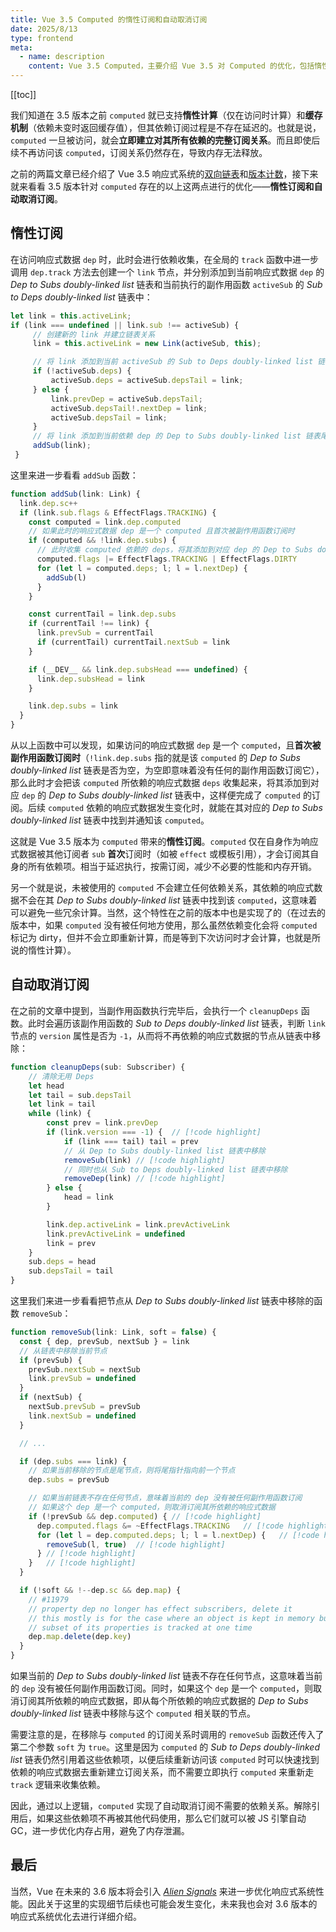 ```yaml
---
title: Vue 3.5 Computed 的惰性订阅和自动取消订阅 
date: 2025/8/13
type: frontend
meta:
  - name: description
    content: Vue 3.5 Computed，主要介绍 Vue 3.5 对 Computed 的优化，包括惰性订阅和自动取消订阅
---
```


[[toc]]

我们知道在 3.5 版本之前 `computed` 就已支持**惰性计算**（仅在访问时计算）和**缓存机制**（依赖未变时返回缓存值），但其依赖订阅过程是不存在延迟的。也就是说，`computed` 一旦被访问，就会**立即建立对其所有依赖的完整订阅关系**。而且即使后续不再访问该 `computed`，订阅关系仍然存在，导致内存无法释放。

之前的两篇文章已经介绍了 Vue 3.5 响应式系统的[双向链表](https://tailwind144.github.io/my-house/page/vue3.5-reactive-system-refactor)和[版本计数](https://tailwind144.github.io/my-house/page/vue3.5-version-count)，接下来就来看看 3.5 版本针对 `computed` 存在的以上这两点进行的优化——**惰性订阅和自动取消订阅**。

## 惰性订阅

在访问响应式数据 `dep` 时，此时会进行依赖收集，在全局的 `track` 函数中进一步调用 `dep.track` 方法去创建一个 `link` 节点，并分别添加到当前响应式数据 `dep` 的 *Dep to Subs doubly-linked list* 链表和当前执行的副作用函数 `activeSub` 的 *Sub to Deps doubly-linked list* 链表中：

```ts
let link = this.activeLink;
if (link === undefined || link.sub !== activeSub) {
     // 创建新的 link 并建立链表关系
     link = this.activeLink = new Link(activeSub, this);

     // 将 link 添加到当前 activeSub 的 Sub to Deps doubly-linked list 链表尾部
     if (!activeSub.deps) {
         activeSub.deps = activeSub.depsTail = link;
     } else {
         link.prevDep = activeSub.depsTail;
         activeSub.depsTail!.nextDep = link;
         activeSub.depsTail = link;
     }
	 // 将 link 添加到当前依赖 dep 的 Dep to Subs doubly-linked list 链表尾部
     addSub(link);
 }
```

这里来进一步看看 `addSub` 函数：

```ts
function addSub(link: Link) {
  link.dep.sc++
  if (link.sub.flags & EffectFlags.TRACKING) {
    const computed = link.dep.computed
    // 如果此时的响应式数据 dep 是一个 computed 且首次被副作用函数订阅时
    if (computed && !link.dep.subs) {
      // 此时收集 computed 依赖的 deps，将其添加到对应 dep 的 Dep to Subs doubly-linked list 链表中
      computed.flags |= EffectFlags.TRACKING | EffectFlags.DIRTY
      for (let l = computed.deps; l; l = l.nextDep) {
        addSub(l)
      }
    }

    const currentTail = link.dep.subs
    if (currentTail !== link) {
      link.prevSub = currentTail
      if (currentTail) currentTail.nextSub = link
    }

    if (__DEV__ && link.dep.subsHead === undefined) {
      link.dep.subsHead = link
    }

    link.dep.subs = link
  }
}
```

从以上函数中可以发现，如果访问的响应式数据 `dep` 是一个 `computed`，且**首次被副作用函数订阅时**（`!link.dep.subs` 指的就是该 `computed` 的 *Dep to Subs doubly-linked list* 链表是否为空，为空即意味着没有任何的副作用函数订阅它），那么此时才会把该 `computed` 所依赖的响应式数据 `deps` 收集起来，将其添加到对应 `dep` 的 *Dep to Subs doubly-linked list* 链表中，这样便完成了 `computed` 的订阅。后续 `computed` 依赖的响应式数据发生变化时，就能在其对应的 *Dep to Subs doubly-linked list* 链表中找到并通知该 `computed`。

这就是 Vue 3.5 版本为 `computed` 带来的**惰性订阅**。`computed` 仅在自身作为响应式数据被其他订阅者 `sub` **首次**订阅时（如被 `effect` 或模板引用），才会订阅其自身的所有依赖项。相当于延迟执行，按需订阅，减少不必要的性能和内存开销。

另一个就是说，未被使用的 `computed` 不会建立任何依赖关系，其依赖的响应式数据不会在其 *Dep to Subs doubly-linked list* 链表中找到该 `computed`，这意味着可以避免一些冗余计算。当然，这个特性在之前的版本中也是实现了的（在过去的版本中，如果 `computed` 没有被任何地方使用，那么虽然依赖变化会将 `computed` 标记为 dirty，但并不会立即重新计算，而是等到下次访问时才会计算，也就是所说的惰性计算）。

## 自动取消订阅

在之前的文章中提到，当副作用函数执行完毕后，会执行一个 `cleanupDeps` 函数。此时会遍历该副作用函数的 *Sub to Deps doubly-linked list* 链表，判断 `link` 节点的 `version` 属性是否为 `-1`，从而将不再依赖的响应式数据的节点从链表中移除：

```ts
function cleanupDeps(sub: Subscriber) {
    // 清除无用 Deps
    let head
    let tail = sub.depsTail
    let link = tail
    while (link) {
        const prev = link.prevDep
        if (link.version === -1) {	// [!code highlight]
            if (link === tail) tail = prev
            // 从 Dep to Subs doubly-linked list 链表中移除
            removeSub(link)	// [!code highlight]
            // 同时也从 Sub to Deps doubly-linked list 链表中移除
            removeDep(link)	// [!code highlight]
        } else {
            head = link
        }

        link.dep.activeLink = link.prevActiveLink
        link.prevActiveLink = undefined
        link = prev
    }
    sub.deps = head
    sub.depsTail = tail
}
```

这里我们来进一步看看把节点从 *Dep to Subs doubly-linked list* 链表中移除的函数 `removeSub`：

```ts
function removeSub(link: Link, soft = false) {
  const { dep, prevSub, nextSub } = link
  // 从链表中移除当前节点
  if (prevSub) {
    prevSub.nextSub = nextSub
    link.prevSub = undefined
  }
  if (nextSub) {
    nextSub.prevSub = prevSub
    link.nextSub = undefined
  }

  // ...

  if (dep.subs === link) {
    // 如果当前移除的节点是尾节点，则将尾指针指向前一个节点
    dep.subs = prevSub

    // 如果当前链表不存在任何节点，意味着当前的 dep 没有被任何副作用函数订阅
    // 如果这个 dep 是一个 computed，则取消订阅其所依赖的响应式数据
    if (!prevSub && dep.computed) {	// [!code highlight]
      dep.computed.flags &= ~EffectFlags.TRACKING	// [!code highlight]
      for (let l = dep.computed.deps; l; l = l.nextDep) {	// [!code highlight]
        removeSub(l, true)	// [!code highlight]
      }	// [!code highlight]
    }	// [!code highlight]
  }

  if (!soft && !--dep.sc && dep.map) {
    // #11979
    // property dep no longer has effect subscribers, delete it
    // this mostly is for the case where an object is kept in memory but only a
    // subset of its properties is tracked at one time
    dep.map.delete(dep.key)
  }
}
```

如果当前的 *Dep to Subs doubly-linked list* 链表不存在任何节点，这意味着当前的 `dep` 没有被任何副作用函数订阅。同时，如果这个 `dep` 是一个 `computed`，则取消订阅其所依赖的响应式数据，即从每个所依赖的响应式数据的 *Dep to Subs doubly-linked list* 链表中移除与这个 `computed` 相关联的节点。

需要注意的是，在移除与 `computed` 的订阅关系时调用的 `removeSub` 函数还传入了第二个参数 `soft` 为 `true`。这里是因为 `computed` 的 *Sub to Deps doubly-linked list* 链表仍然引用着这些依赖项，以便后续重新访问该 `computed` 时可以快速找到依赖的响应式数据去重新建立订阅关系，而不需要立即执行 `computed` 来重新走 `track` 逻辑来收集依赖。

因此，通过以上逻辑，`computed` 实现了自动取消订阅不需要的依赖关系。解除引用后，如果这些依赖项不再被其他代码使用，那么它们就可以被 JS 引擎自动 GC，进一步优化内存占用，避免了内存泄漏。

## 最后

当然，Vue 在未来的 3.6 版本将会引入 [*Alien Signals*](https://github.com/stackblitz/alien-signals) 来进一步优化响应式系统性能。因此关于这里的实现细节后续也可能会发生变化，未来我也会对 3.6 版本的响应式系统优化去进行详细介绍。